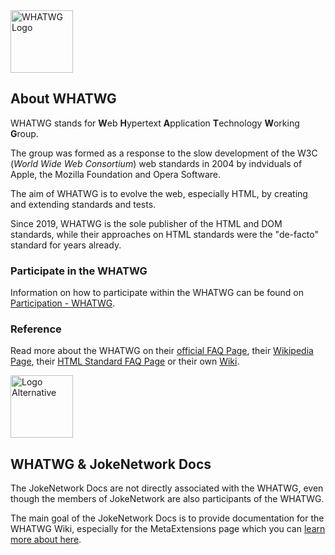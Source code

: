 <img src="https://faq.jokenetwork.de/img/whatwg.svg" alt="WHATWG Logo" width="100">

## About WHATWG

WHATWG stands for **W**eb **H**ypertext **A**pplication **T**echnology **W**orking **G**roup.

The group was formed as a response to the slow development of the W3C (*World Wide Web Consortium*) web standards in 2004 by indviduals of Apple, the Mozilla Foundation and Opera Software.

The aim of WHATWG is to evolve the web, especially HTML, by creating and extending standards and tests.

Since 2019, WHATWG is the sole publisher of the HTML and DOM standards, while their approaches on HTML standards were the "de-facto" standard for years already.

### Participate in the WHATWG

Information on how to participate within the WHATWG can be found on [Participation - WHATWG](https://participate.whatwg.org).

### Reference

Read more about the WHATWG on their [official FAQ Page](https://whatwg.org/faq), their [Wikipedia Page](https://en.wikipedia.org/wiki/WHATWG), their [HTML Standard FAQ Page](https://github.com/whatwg/html/blob/main/FAQ.md) or their own [Wiki](https://wiki.whatwg.org).

<img src="https://faq.jokenetwork.de/img/logo_alt.svg" alt="Logo Alternative" width="100">

## WHATWG & JokeNetwork Docs

The JokeNetwork Docs are not directly associated with the WHATWG, even though the members of JokeNetwork are also participants of the WHATWG.

The main goal of the JokeNetwork Docs is to provide documentation for the WHATWG Wiki, especially for the MetaExtensions page which you can [learn more about here](MetaExtensions#About-MetaExtensions).
